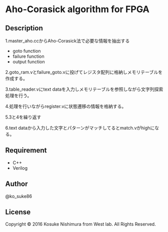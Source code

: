 # Aho-Corasick algorithm for FPGA
## Description
1.master_aho.ccからAho-Corasick法で必要な情報を抽出する
- goto function
- failure function
- output function

2.goto_ram.vとfailure_goto.vに投げてレジスタ配列に格納しメモリテーブルを作成する。

3.table_reader.vにtext dataを入力しメモリテーブルを参照しながら文字列探索処理を行う。

4.処理を行いながらregister.vに状態遷移の情報を格納する。

5.3と4を繰り返す

6.text dataから入力した文字とパターンがマッチしてるとmatch.vがhighになる。

## Requirement
- C++
- Verilog

## Author
@ko_suke86

## License
Copyright © 2016 Kosuke Nishimura from West lab. All Rights Reserved.
